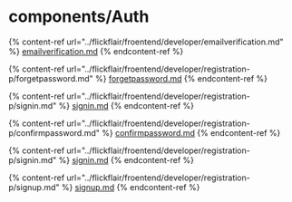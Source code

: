 # components/Auth



{% content-ref url="../flickflair/froentend/developer/emailverification.md" %}
[emailverification.md](../flickflair/froentend/developer/emailverification.md)
{% endcontent-ref %}



{% content-ref url="../flickflair/froentend/developer/registration-p/forgetpassword.md" %}
[forgetpassword.md](../flickflair/froentend/developer/registration-p/forgetpassword.md)
{% endcontent-ref %}



{% content-ref url="../flickflair/froentend/developer/registration-p/signin.md" %}
[signin.md](../flickflair/froentend/developer/registration-p/signin.md)
{% endcontent-ref %}



{% content-ref url="../flickflair/froentend/developer/registration-p/confirmpassword.md" %}
[confirmpassword.md](../flickflair/froentend/developer/registration-p/confirmpassword.md)
{% endcontent-ref %}



{% content-ref url="../flickflair/froentend/developer/registration-p/signin.md" %}
[signin.md](../flickflair/froentend/developer/registration-p/signin.md)
{% endcontent-ref %}



{% content-ref url="../flickflair/froentend/developer/registration-p/signup.md" %}
[signup.md](../flickflair/froentend/developer/registration-p/signup.md)
{% endcontent-ref %}
